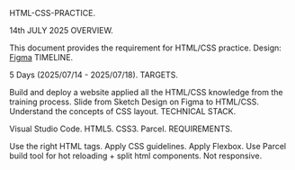 HTML-CSS-PRACTICE.

14th JULY 2025
OVERVIEW.

This document provides the requirement for HTML/CSS practice.
Design: [Figma](https://www.figma.com/design/9aPJdY3orCNKE0qzLsWkxo/Responsive-Web-Design-in-Figma?node-id=206-173&p=f)
TIMELINE.

5 Days (2025/07/14 - 2025/07/18).
TARGETS.

Build and deploy a website applied all the HTML/CSS knowledge from the training process.
Slide from Sketch Design on Figma to HTML/CSS.
Understand the concepts of CSS layout.
TECHNICAL STACK.

Visual Studio Code.
HTML5.
CSS3.
Parcel.
REQUIREMENTS.

Use the right HTML tags.
Apply CSS guidelines.
Apply Flexbox.
Use Parcel build tool for hot reloading + split html components.
Not responsive.
